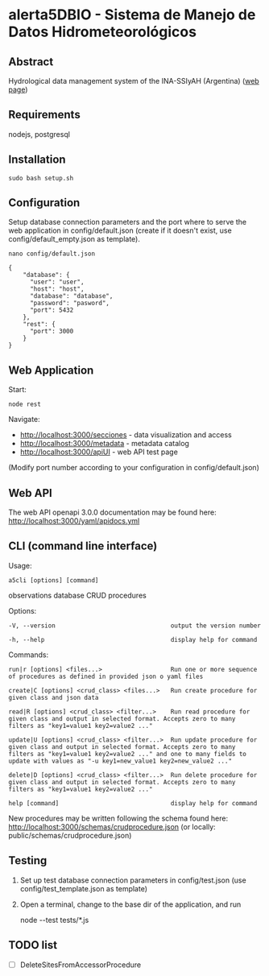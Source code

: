 # alerta5DBIO - Sistema de Manejo de Datos Hidrometeorológicos

## Abstract

Hydrological data management system of the INA-SSIyAH (Argentina) ([web page](https://www.ina.gob.ar/siyah/index.php))

## Requirements

nodejs, postgresql

## Installation

    sudo bash setup.sh

## Configuration

Setup database connection parameters and the port where to serve the web application in config/default.json (create if it doesn't exist, use config/default_empty.json as template).

    nano config/default.json

    {
        "database": {
          "user": "user",
          "host": "host",
          "database": "database",
          "password": "pasword",
          "port": 5432
        },
        "rest": {
          "port": 3000
        }
    }

## Web Application

Start:

    node rest

Navigate:

- [http://localhost:3000/secciones](http://localhost:3000/secciones) - data visualization and access
- [http://localhost:3000/metadata](http://localhost:3000/metadata) - metadata catalog
- [http://localhost:3000/apiUI](http://localhost:3000/apiUI) - web API test page

(Modify port number according to your configuration in config/default.json)

## Web API

The web API openapi 3.0.0 documentation may be found here: [http://localhost:3000/yaml/apidocs.yml](http://localhost:3000/yaml/apidocs.yml)

## CLI (command line interface)

Usage: 

    a5cli [options] [command]

observations database CRUD procedures

Options:

    -V, --version                                output the version number

    -h, --help                                   display help for command

Commands:

    run|r [options] <files...>                   Run one or more sequence of procedures as defined in provided json o yaml files

    create|C [options] <crud_class> <files...>   Run create procedure for given class and json data

    read|R [options] <crud_class> <filter...>    Run read procedure for given class and output in selected format. Accepts zero to many filters as "key1=value1 key2=value2 ..."

    update|U [options] <crud_class> <filter...>  Run update procedure for given class and output in selected format. Accepts zero to many filters as "key1=value1 key2=value2 ..." and one to many fields to update with values as "-u key1=new_value1 key2=new_value2 ..."

    delete|D [options] <crud_class> <filter...>  Run delete procedure for given class and output in selected format. Accepts zero to many filters as "key1=value1 key2=value2 ..."

    help [command]                               display help for command

New procedures may be written following the schema found here: [http://localhost:3000/schemas/crudprocedure.json](http://localhost:3000/schemas/crudprocedure.json) (or locally: public/schemas/crudprocedure.json)

## Testing

1. Set up test database connection parameters in config/test.json (use config/test_template.json as template)

2. Open a terminal, change to the base dir of the application, and run

    node --test tests/*.js

## TODO list

- [ ] DeleteSitesFromAccessorProcedure
